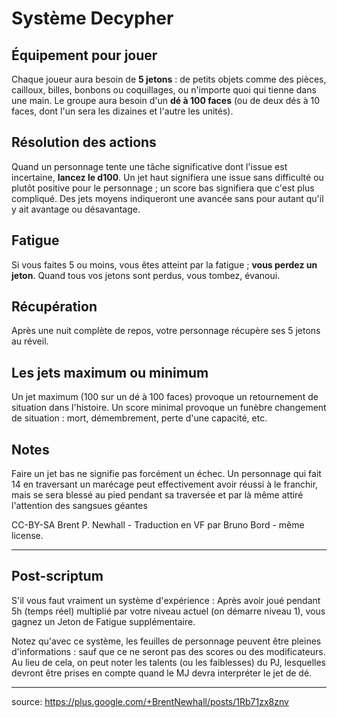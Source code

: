 # Système Decypher

## Équipement pour jouer

Chaque joueur aura besoin de **5 jetons** : de petits objets comme des pièces, cailloux, billes, bonbons ou coquillages, ou n'importe quoi qui tienne dans une main. Le groupe aura besoin d'un **dé à 100 faces** (ou de deux dés à 10 faces, dont l'un sera les dizaines et l'autre les unités).

## Résolution des actions

Quand un personnage tente une tâche significative dont l'issue est incertaine, **lancez le d100**. Un jet haut signifiera une issue sans difficulté ou plutôt positive pour le personnage ; un score bas signifiera que c'est plus compliqué. Des jets moyens indiqueront une avancée sans pour autant qu'il y ait avantage ou désavantage.

## Fatigue

Si vous faites 5 ou moins, vous êtes atteint par la fatigue ; **vous perdez un jeton**. Quand tous vos jetons sont perdus, vous tombez, évanoui.

## Récupération

Après une nuit complète de repos, votre personnage récupère ses 5 jetons au réveil.

## Les jets maximum ou minimum

Un jet maximum (100 sur un dé à 100 faces) provoque un retournement de situation dans l'histoire. Un score minimal provoque un funèbre changement de situation : mort, démembrement, perte d'une capacité, etc.

## Notes

Faire un jet bas ne signifie pas forcément un échec. Un personnage qui fait 14 en traversant un marécage peut effectivement avoir réussi à le franchir, mais se sera blessé au pied pendant sa traversée et par là même attiré l'attention des sangsues géantes

CC-BY-SA Brent P. Newhall - Traduction en VF par Bruno Bord - même license.

-----

## Post-scriptum

S'il vous faut vraiment un système d'expérience : Après avoir joué pendant 5h (temps réel) multiplié par votre niveau actuel (on démarre niveau 1), vous gagnez un Jeton de Fatigue supplémentaire.

Notez qu'avec ce système, les feuilles de personnage peuvent être pleines d'informations : sauf que ce ne seront pas des scores ou des modificateurs. Au lieu de cela, on peut noter les talents (ou les faiblesses) du PJ, lesquelles devront être prises en compte quand le MJ devra interpréter le jet de dé.

-----

source: https://plus.google.com/+BrentNewhall/posts/1Rb71zx8znv
